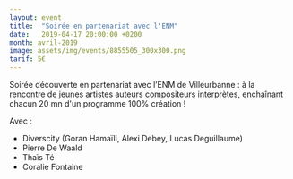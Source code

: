 ```yaml
---
layout: event
title:  "Soirée en partenariat avec l'ENM"
date:   2019-04-17 20:00:00 +0200
month: avril-2019
image: assets/img/events/8855505_300x300.png
tarif: 5€
---
```


Soirée découverte en partenariat avec l’ENM de Villeurbanne : à la rencontre de jeunes artistes auteurs compositeurs interprètes, enchaînant chacun 20 mn d'un programme 100% création !

Avec :  
  * Diverscity (Goran Hamaïli, Alexi Debey, Lucas Deguillaume)
  * Pierre De Waald
  * Thaïs Té
  * Coralie Fontaine